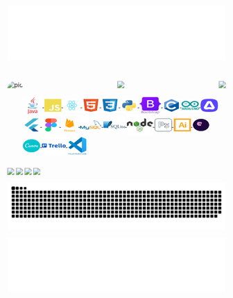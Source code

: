 <p align="top">
<img src="header.svg" />
</p>

&nbsp;


<div align="center">
  <a href="https://github.com/hackerxxx1">
    <img align="left" alt="pic" height="130" style="border-radius:50px;" src="https://w7.pngwing.com/pngs/310/121/png-transparent-ichigo-kurosaki-zangetsu-byakuya-kuchiki-hollow-bleach-ichigo-kurosaki-white-black-hair-monochrome.png">
  <img  height="150em" src="https://github-readme-stats.vercel.app/api?username=hackerxxx1&show_icons=true&theme=tokyonight&include_all_commits=true"/>
  <img align="right" height="150em"  src="https://github-readme-stats.vercel.app/api/top-langs/?username=hackerxxx1&layout=compact&langs_count=7&theme=tokyonight"/>
</div>
    
<div style="display: inline_block"><br>
<img align="center" alt="J" height="40" width="45" src="https://raw.githubusercontent.com/devicons/devicon/master/icons/java/java-original-wordmark.svg">
  <img align="center" alt="Js" height="30" width="40" src="https://raw.githubusercontent.com/devicons/devicon/master/icons/javascript/javascript-plain.svg">
  <img align="center" alt="React" height="30" width="40"  src="logo.svg">
  <img align="center" alt="HTML" height="30" width="40" src="https://raw.githubusercontent.com/devicons/devicon/master/icons/html5/html5-original.svg">
  <img align="center" alt="CSS" height="30" width="40" src="https://raw.githubusercontent.com/devicons/devicon/master/icons/css3/css3-original.svg">
  <img align="center" alt="Python" height="30" width="40" src="https://raw.githubusercontent.com/devicons/devicon/master/icons/python/python-original.svg">
  <img align="center" alt="bootstrap" height="40" width="50" src="https://raw.githubusercontent.com/devicons/devicon/master/icons/bootstrap/bootstrap-original-wordmark.svg">
  <img align="center" alt="C" height="30" width="40" src="https://raw.githubusercontent.com/devicons/devicon/master/icons/c/c-original.svg">
  <img align="center" alt="android" height="30" width="40" src="https://raw.githubusercontent.com/devicons/devicon/master/icons/arduino/arduino-original-wordmark.svg">
  <img align="center" alt="adonis" height="30" width="40" src="https://raw.githubusercontent.com/devicons/devicon/master/icons/adonisjs/adonisjs-original.svg">
  <img align="center" alt="flutter" height="30" width="40" src="https://raw.githubusercontent.com/devicons/devicon/master/icons/flutter/flutter-original.svg">
  <img align="center" alt="figma" height="30" width="40" src="https://raw.githubusercontent.com/devicons/devicon/master/icons/figma/figma-original.svg">
  <img align="center" alt="firebase" height="30" width="40" src="https://raw.githubusercontent.com/devicons/devicon/master/icons/firebase/firebase-plain-wordmark.svg">
  <img align="center" alt="mysql" height="40" width="50" src="https://raw.githubusercontent.com/devicons/devicon/master/icons/mysql/mysql-original-wordmark.svg">
  <img align="center" alt="Sqlite3" height="40" width="50" src="https://raw.githubusercontent.com/devicons/devicon/master/icons/sqlite/sqlite-original-wordmark.svg">
  <img align="center" alt="node" height="50" width="60" src="https://raw.githubusercontent.com/devicons/devicon/master/icons/nodejs/nodejs-original-wordmark.svg">
  <img align="center" alt="photoshop" height="30" width="40" src="https://raw.githubusercontent.com/devicons/devicon/master/icons/photoshop/photoshop-line.svg">
  <img align="center" alt="illustrator" height="30" width="40" src="https://raw.githubusercontent.com/devicons/devicon/master/icons/illustrator/illustrator-line.svg">
  <img align="center" alt="aftereffetcs" height="30" width="40" src="https://raw.githubusercontent.com/devicons/devicon/master/icons/aftereffects/aftereffects-original.svg">
  <img align="center" alt="canva" height="30" width="40" src="https://raw.githubusercontent.com/devicons/devicon/master/icons/canva/canva-original.svg">
  <img align="center" alt="trello" height="45" width="55" src="https://raw.githubusercontent.com/devicons/devicon/master/icons/trello/trello-plain-wordmark.svg">
  <img align="center" alt="vscode" height="40" width="45" src="https://raw.githubusercontent.com/devicons/devicon/master/icons/vscode/vscode-original-wordmark.svg">
  
</div>
  
  ##
 
<div> 
  <a href="https://www.youtube.com/watch?v=dQw4w9WgXcQ" target="_blank"><img src="https://img.shields.io/badge/YouTube-FF0000?style=for-the-badge&logo=youtube&logoColor=white" target="_blank"></a>
 <a href="" target="_blank"><img src="https://img.shields.io/badge/Discord-7289DA?style=for-the-badge&logo=discord&logoColor=white" target="_blank"></a> 
  <a href = "mailto:mc.grsm2@gmail.com"><img src="https://img.shields.io/badge/-Gmail-%23333?style=for-the-badge&logo=gmail&logoColor=white" target="_blank"></a>
  <a href="https://www.linkedin.com/in/gabriel-r-737126136/" target="_blank"><img src="https://img.shields.io/badge/-LinkedIn-%230077B5?style=for-the-badge&logo=linkedin&logoColor=white" target="_blank"></a> 
 
  ![Snake animation](https://github.com/hackerxxx1/hackerxxx1/blob/output/github-contribution-grid-snake.svg)
 
</div>

<p align="top">
<img src="footer.svg" />
</p>

